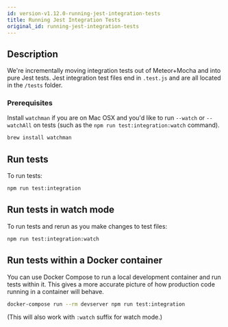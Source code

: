 ```yaml
---
id: version-v1.12.0-running-jest-integration-tests
title: Running Jest Integration Tests
original_id: running-jest-integration-tests
---
```

    
## Description

We're incrementally moving integration tests out of Meteor+Mocha and into pure Jest tests. Jest integration test files end in `.test.js` and are all located in the `/tests` folder.

### Prerequisites

Install `watchman` if you are on Mac OSX and you'd like to run `--watch` or `--watchAll` on tests (such as the `npm run test:integration:watch` command).

```sh
brew install watchman
```

## Run tests

To run tests:

```sh
npm run test:integration
```

## Run tests in watch mode

To run tests and rerun as you make changes to test files:

```sh
npm run test:integration:watch
```

## Run tests within a Docker container

You can use Docker Compose to run a local development container and run tests within it. This gives a more accurate picture of how production code running in a container will behave.

```sh
docker-compose run --rm devserver npm run test:integration
```

(This will also work with `:watch` suffix for watch mode.)
